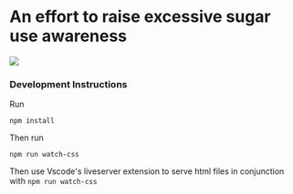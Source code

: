 # An effort to raise excessive sugar use awareness

![](https://lh3.googleusercontent.com/-ky_SrEt3Fns/W-BdUp2c2vI/AAAAAAAAAGM/VLPWVclotc8NfFJIPil4M-fzPOQDBMMkgCL0BGAYYCw/h719/4288973147452823458%253Faccount_id%253D1)

### Development Instructions
Run
```
npm install
```
Then run 
```
npm run watch-css
```
Then use Vscode's liveserver extension to serve html files in conjunction with ```npm run watch-css```